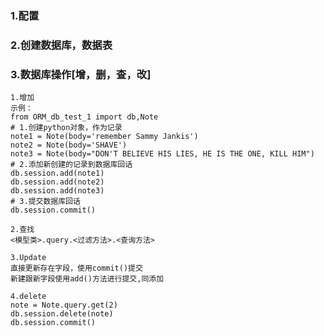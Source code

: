 ### 1.配置

### 2.创建数据库，数据表

### 3.数据库操作[增，删，查，改]

````
1.增加
示例：
from ORM_db_test_1 import db,Note
# 1.创建python对象，作为记录
note1 = Note(body='remember Sammy Jankis')
note2 = Note(body='SHAVE')
note3 = Note(body="DON'T BELIEVE HIS LIES, HE IS THE ONE, KILL HIM")
# 2.添加新创建的记录到数据库回话
db.session.add(note1)
db.session.add(note2)
db.session.add(note3)
# 3.提交数据库回话
db.session.commit()
````

```
2.查找
<模型类>.query.<过滤方法>.<查询方法>
```

````
3.Update
直接更新存在字段，使用commit()提交
新建跟新字段使用add()方法进行提交,同添加
````

```
4.delete
note = Note.query.get(2)
db.session.delete(note)
db.session.commit()
```



